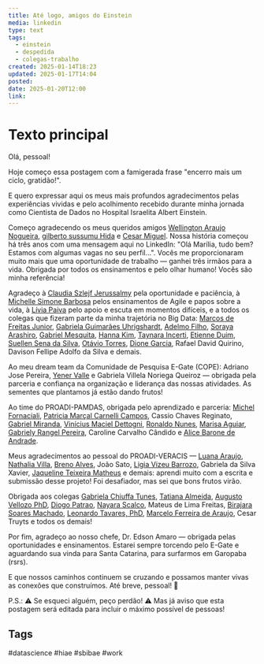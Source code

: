 ```yaml
---
title: Até logo, amigos do Einstein
media: linkedin
type: text
tags:
  - einstein
  - despedida
  - colegas-trabalho
created: 2025-01-14T18:23
updated: 2025-01-17T14:04
posted: 
date: 2025-01-20T12:00
link: 
---
```


# Texto principal

Olá, pessoal!

Hoje começo essa postagem com a famigerada frase "encerro mais um ciclo, gratidão!".

E quero expressar aqui os meus mais profundos agradecimentos pelas experiências vividas e pelo acolhimento recebido durante minha jornada como Cientista de Dados no Hospital Israelita Albert Einstein. 

Começo agradecendo os meus queridos amigos [Wellington Araujo Nogueira](https://www.linkedin.com/feed/#), [gilberto sussumu Hida](https://www.linkedin.com/feed/#) e [Cesar Miguel](https://www.linkedin.com/feed/#). Nossa história começou há três anos com uma mensagem aqui no LinkedIn: "Olá Marília, tudo bem? Estamos com algumas vagas no seu perfil...". Vocês me proporcionaram muito mais que uma oportunidade de trabalho — ganhei três irmãos para a vida. Obrigada por todos os ensinamentos e pelo olhar humano! Vocês são minha referência!

Agradeço à [Claudia Szlejf Jerussalmy](https://www.linkedin.com/feed/#) pela oportunidade e paciência, à [Michelle Simone Barbosa](https://www.linkedin.com/feed/#) pelos ensinamentos de Agile e papos sobre a vida, à [Lívia Paiva](https://www.linkedin.com/feed/#) pelo apoio e escuta em momentos difíceis, e a todos os colegas que fizeram parte da minha trajetória no Big Data: [Marcos de Freitas Junior](https://www.linkedin.com/feed/#), [Gabriela Guimarães Uhrigshardt](https://www.linkedin.com/feed/#), [Adelmo Filho](https://www.linkedin.com/feed/#), [Soraya Arashiro](https://www.linkedin.com/feed/#), [Gabriel Mesquita](https://www.linkedin.com/feed/#), [Hanna Kim](https://www.linkedin.com/feed/#), [Taynara Incerti](https://www.linkedin.com/feed/#), [Etienne Duim](https://www.linkedin.com/feed/#), [Suellen Sena da Silva](https://www.linkedin.com/feed/#), [Otávio Torres](https://www.linkedin.com/feed/#), [Dione Garcia](https://www.linkedin.com/feed/#), Rafael David Quirino, Davison Fellipe Adolfo da Silva e demais.

  

Ao meu dream team da Comunidade de Pesquisa E-Gate (COPE): Adriano Jose Pereira, [Yener Valle](https://www.linkedin.com/feed/#) e Gabriela Villela Noriega Queiroz — obrigada pela parceria e confiança na organização e liderança das nossas atividades. As sementes que plantamos já estão dando frutos!

Ao time do PROADI-PAMDAS, obrigada pelo aprendizado e parceria: [Michel Fornaciali](https://www.linkedin.com/feed/#), [Patricia Marçal Carnelli Campos](https://www.linkedin.com/feed/#), Cassio Chaves Reginato, [Gabriel Miranda](https://www.linkedin.com/feed/#), [Vinícius Maciel Dettogni](https://www.linkedin.com/feed/#), [Ronaldo Nunes](https://www.linkedin.com/feed/#), [Marisa Aguiar](https://www.linkedin.com/feed/#), [Gabriely Rangel Pereira](https://www.linkedin.com/feed/#), Caroline Carvalho Cândido e [Alice Barone de Andrade](https://www.linkedin.com/feed/#).

Meus agradecimentos ao pessoal do PROADI-VERACIS — [Luana Araujo](https://www.linkedin.com/feed/#), [Nathalia Villa](https://www.linkedin.com/feed/#), [Breno Alves](https://www.linkedin.com/feed/#), João Sato, [Ligia Vizeu Barrozo](https://www.linkedin.com/feed/#), Gabriela da Silva Xavier, [Jaqueline Teixeira Matheus](https://www.linkedin.com/feed/#) e demais: aprendi muito com a escrita e submissão desse projeto! Foi desafiador, mas sei que bons frutos virão.

Obrigada aos colegas [Gabriela Chiuffa Tunes](https://www.linkedin.com/feed/#), [Tatiana Almeida](https://www.linkedin.com/feed/#), [Augusto Vellozo PhD](https://www.linkedin.com/feed/#), [Diogo Patrao](https://www.linkedin.com/feed/#), [Nayara Scalco](https://www.linkedin.com/feed/#), Mateus de Lima Freitas, [Birajara Soares Machado](https://www.linkedin.com/feed/#), [Leonardo Tavares, PhD](https://www.linkedin.com/feed/#), [Marcelo Ferreira de Araujo](https://www.linkedin.com/feed/#), Cesar Truyts e todos os demais!

Por fim, agradeço ao nosso chefe, Dr. Edson Amaro — obrigada pelas oportunidades e ensinamentos. Estarei sempre torcendo pelo E-Gate e aguardando sua vinda para Santa Catarina, para surfarmos em Garopaba (rsrs).

E que nossos caminhos continuem se cruzando e possamos manter vivas as conexões que construímos. Até breve, pessoal! 🌟

  
P.S.:
⚠️ Se esqueci alguém, peço perdão!
⚠️ Mas já aviso que esta postagem será editada para incluir o máximo possível de pessoas!

## Tags

\#datascience \#hiae \#sbibae \#work 